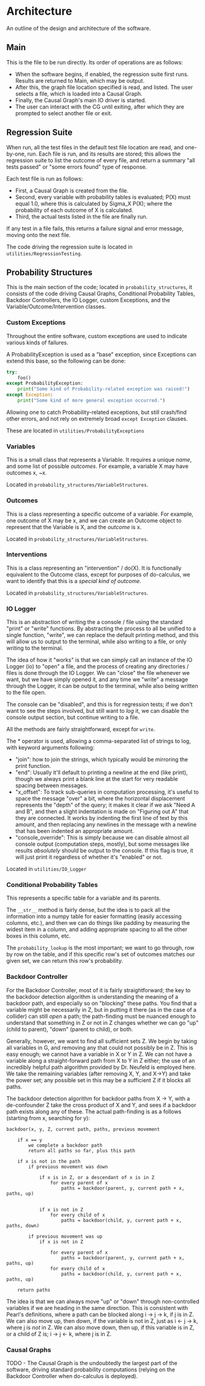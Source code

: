 # Architecture

An outline of the design and architecture of the software.

## Main

This is the file to be run directly. Its order of operations are as follows:

- When the software begins, if enabled, the regression suite first runs. Results are returned to Main, which may be output.
- After this, the graph file location specified is read, and listed. The user selects a file, which is loaded into a Causal Graph.
- Finally, the Causal Graph's main IO driver is started.
- The user can interact with the CG until exiting, after which they are prompted to select another file or exit.

## Regression Suite

When run, all the test files in the default test file location are read, and one-by-one, run. Each file is run, and its results are stored; this allows the regression suite to list the outcome of every file, and return a summary "all tests passed" or "some errors found" type of response.

Each test file is run as follows:

- First, a Causal Graph is created from the file.
- Second, every variable with probability tables is evaluated; P(X) must equal 1.0, where this is calculated by Sigma_X P(X); where the probability of each outcome of X is calculated.
- Third, the actual tests listed in the file are finally run.

If any test in a file fails, this returns a failure signal and error message, moving onto the next file.

The code driving the regression suite is located in ``utilities/RegressionTesting``.

## Probability Structures

This is the main section of the code; located in ``probability_structures``, it consists of the code driving Causal Graphs, Conditional Probability Tables, Backdoor Controllers, the IO Logger, custom Exceptions, and the Variable/Outcome/Intervention classes.

### Custom Exceptions

Throughout the entire software, custom exceptions are used to indicate various kinds of failures.

A ProbabilityException is used as a "base" exception, since Exceptions can extend this base, so the following can be done:

```python
try:
    foo()
except ProbabilityException:
    print("Some kind of Probability-related exception was raised!")
except Exception:
    print("Some kind of more general exception occurred.")
```

Allowing one to catch Probability-related exceptions, but still crash/find other errors, and not rely on extremely broad ``except Exception`` clauses.

These are located in ``utilities/ProbabilityExceptions``

### Variables

This is a small class that represents a Variable. It requires a unique *name*, and some list of possible *outcomes*. For example, a variable X may have outcomes x, ~x.

Located in ``probability_structures/VariableStructures``.

### Outcomes

This is a class representing a specific outcome of a variable. For example, one outcome of X may be x, and we can create an Outcome object to represent that the Variable is X, and the *outcome* is x.

Located in ``probability_structures/VariableStructures``.

### Interventions

This is a class representing an "intervention" / do(X). It is functionally equivalent to the Outcome class, except for purposes of do-calculus, we want to identify that this is a *special kind of outcome*.

Located in ``probability_structures/VariableStructures``.

### IO Logger

This is an abstraction of writing the a console / file using the standard "print" or "write" functions. By abstracting the process to all be unified to a single function, "write", we can replace the default printing method, and this will allow us to output to the terminal, while also writing to a file, or only writing to the terminal.

The idea of how it "works" is that we can simply call an instance of the IO Logger (io) to "open" a file, and the process of creating any directories / files is done through the IO Logger. We can "close" the file whenever we want, but we have simply opened it, and any time we "write" a message through the Logger, it can be output to the terminal, while also being written to the file open.

The console can be "disabled", and this is for regression tests; if we don't want to see the steps involved, but still want to *log* it, we can disable the console output section, but continue writing to a file.

All the methods are fairly straightforward, except for ``write``.

The \* operator is used, allowing a comma-separated list of strings to log, with keyword arguments following:

- "join": how to join the strings, which typically would be mirroring the print function.
- "end": Usually it'll default to printing a newline at the end (like print), though we always print a blank line at the start for very readable spacing between messages.
- "x_offset": To track sub-queries in computation processing, it's useful to space the message "over" a bit, where the horizontal displacement represents the "depth" of the query; it makes it clear if we ask "Need A and B", and then a slight indentation is made on "Figuring out A" that they are connected. It works by indenting the first line of text by this amount, and then replacing any newlines in the message with a newline that has been indented an appropriate amount.
- "console_override": This is simply because we can disable almost all console output (computation steps, mostly), but some messages like results *absolutely* should be output to the console. If this flag is true, it will just print it regardless of whether it's "enabled" or not.

Located in ``utilities/IO_Logger``

### Conditional Probability Tables

This represents a specific table for a variable and its parents.

The ``__str__`` method is fairly dense, but the idea is to pack all the information into a numpy table for easier formatting (easily accessing columns, etc.), and then we can do things like padding by measuring the widest item in a column, and adding appropriate spacing to all the other boxes in this column, etc.

The ``probability_lookup`` is the most important; we want to go through, row by row on the table, and if this specific row's set of outcomes matches our given set, we can return this row's probability.

### Backdoor Controller

For the Backdoor Controller, most of it is fairly straightforward; the key to the backdoor detection algorithm is understanding the meaning of a backdoor path, and especially so on "blocking" these paths. You find that a variable might be necessarily in Z, but in putting it there (as in the case of a collider) can still *open* a path; the path-finding must be nuanced enough to understand that something in Z or not in Z changes whether we can go "up" (child to parent), "down" (parent to child), or both.

Generally, however, we want to find all sufficient sets Z. We begin by taking all variables in G, and removing any that could not possibly be in Z. This is easy enough; we cannot have a variable in X or Y in Z. We can not have a variable along a straight-forward path from X to Y in Z either; the use of an incredibly helpful path algorithm provided by Dr. Neufeld is employed here. We take the remaining variables (after removing X, Y, and X->Y) and take the power set; any possible set in this may be a sufficient Z if it blocks all paths.

The backdoor detection algorithm for backdoor paths from X -> Y, with a de-confounder Z take the cross product of X and Y, and sees if a backdoor path exists along any of these. The actual path-finding is as a follows (starting from x, searching for y):

```pseudo
backdoor(x, y, Z, current path, paths, previous movement
    
    if x == y
        we complete a backdoor path
        return all paths so far, plus this path

    if x is not in the path
        if previous movement was down

            if x is in Z, or a descendant of x is in Z
                for every parent of x
                    paths = backdoor(parent, y, current path + x, paths, up)


            if x is not in Z
                for every child of x
                    paths = backdoor(child, y, current path + x, paths, down)

        if previous movement was up
            if x is not in Z
                
                for every parent of x
                    paths = backdoor(parent, y, current path + x, paths, up)
                for every child of x
                    paths = backdoor(child, y, current path + x, paths, up)

    return paths 
```

The idea is that we can always move "up" or "down" through non-controlled variables if we are heading in the same direction. This is consistent with Pearl's definitions, where a path can be blocked along i -> j -> k, if j is in Z. We can also move up, then down, if the variable is not in Z, just as i <- j -> k, where j is *not* in Z. We can also move down, then up, if this variable is in Z, or a child of Z is; i -> j <- k, where j is in Z.

### Causal Graphs

TODO - The Causal Graph is the undoubtedly the largest part of the software, driving standard probability computations (relying on the Backdoor Controller when do-calculus is deployed).

